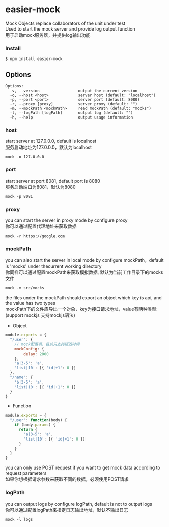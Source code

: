 # easier-mock
Mock Objects replace collaborators of the unit under test  
Used to start the mock server and provide log output function  
用于启动mock服务器，并提供log输出功能

### Install

```
$ npm install easier-mock
```
## **Options**

```
Options:
  -v, --version                 output the current version
  -o, --host <host>             server host (default: "localhost")
  -p, --port <port>             server port (default: 8080)
  -r, --proxy [proxy]           server proxy (default: "")
  -m, --mockPath <mockPath>     read mockPath (default: "mocks")
  -l, --logPath [logPath]       output log (default: "") 
  -h, --help                    output usage information
```

### host
start server at 127.0.0.0, default is localhost  
服务启动地址为127.0.0.0，默认为localhost
```
mock -o 127.0.0.0
```

### port
start server at port 8081, default port is 8080  
服务启动端口为8081，默认为8080
```
mock -p 8081
```

### proxy
you can start the server in proxy mode by configure proxy  
你可以通过配置代理地址来获取数据
```
mock -r https://google.com
```

### mockPath
you can also start the server in local mode by configure mockPath，default is 'mocks' under thecurrent working directory  
你同样可以通过配置mockPath来获取模拟数据, 默认为当前工作目录下的mocks文件
```
mock -m src/mocks
```

the files under the mockPath should export an object which key is api, and the value has two types  
mockPath下的文件应导出一个对象，key为接口请求地址，value有两种类型:  
(support mockjs 支持mockjs语法)

- Object
```js   
module.exports = {
  "/user": {
    // mock配置项，目前只支持延迟时间
    mockConfig: {
        delay: 2000
    },
    'a|3-5': 'a',
    'list|10': [{ 'id|+1': 0 }]
  },
  "/name": {
    'b|3-5': 'a',
    'list|10': [{ 'id|+1': 0 }]
  }
}
``` 

- Function
```js   
module.exports = {
  "/user": function(body) {
    if (body.params) {
      return {
        'a|3-5': 'a',
        'list|10': [{ 'id|+1': 0 }]
      }
    }
  }
}
``` 
you can only use POST request if you want to get mock data according to request parameters  
如果你想根据请求参数来获取不同的数据，必须使用POST请求

### logPath
you can output logs by configure logPath, default is not to output logs  
你可以通过配置logPath来指定日志输出地址，默认不输出日志
```
mock -l logs
```
